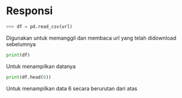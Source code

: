 # Responsi

```python
>>> df = pd.read_csv(url)
```
Digunakan untuk memanggil dan membaca url yang telah didownload sebelumnya

```python
print(df)
```
Untuk menampilkan datanya

```python
print(df.head(6))
```
Untuk menampilkan data 6 secara berurutan dari atas